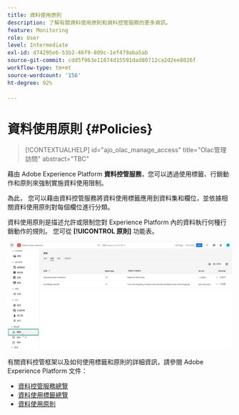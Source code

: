 ```yaml
---
title: 資料使用原則
description: 了解有關資料使用原則和資料控管服務的更多資訊。
feature: Monitoring
role: User
level: Intermediate
exl-id: d74295e6-53b2-46f9-809c-1ef479aba5ab
source-git-commit: cdd5f963e11874d15591dad80712ca2d2ee8026f
workflow-type: tm+mt
source-wordcount: '156'
ht-degree: 92%

---
```


# 資料使用原則 {#Policies}

>[!CONTEXTUALHELP]
>id="ajo_olac_manage_access"
>title="Olac管理訪問"
>abstract="TBC"


藉由 Adobe Experience Platform **資料控管服務**，您可以透過使用標籤、行銷動作和原則來強制實施資料使用限制。

為此， 您可以藉由資料控管服務將資料使用標籤應用到資料集和欄位，並依據相關資料使用原則對每個欄位進行分類。

資料使用原則是描述允許或限制您對 Experience Platform 內的資料執行何種行銷動作的規則。 您可從 **[!UICONTROL 原則]** 功能表。

![](assets/policies.png)

有關資料控管框架以及如何使用標籤和原則的詳細資訊，請參閱 Adobe Experience Platform 文件：

* [資料控管服務總覽](https://experienceleague.adobe.com/docs/experience-platform/data-governance/home.html?lang=zh-Hant)
* [資料使用標籤總覽](https://experienceleague.adobe.com/docs/experience-platform/data-governance/labels/overview.html?lang=zh-Hant)
* [資料使用原則](https://experienceleague.adobe.com/docs/experience-platform/data-governance/policies/overview.html?lang=zh-Hant)

